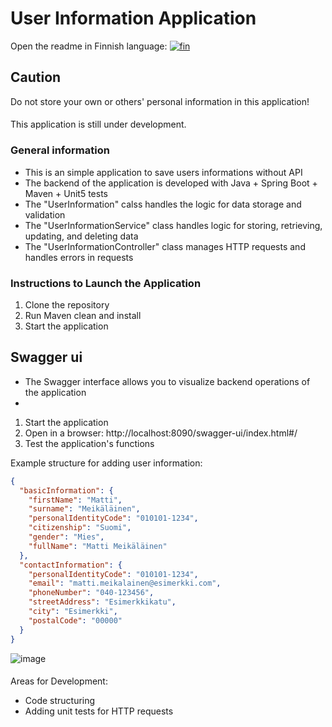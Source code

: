 # User Information Application 

Open the readme in Finnish language: [![fin](https://img.shields.io/badge/lang-fin-red.svg)](https://github.com/LottaViljamaa/user-information-collection-rest/blob/main/README.md)

## Caution
Do not store your own or others' personal information in this application!
#### 
This application is still under development.
### General information
- This is an simple application to save users informations without API
- The backend of the application is developed with Java + Spring Boot + Maven + Unit5 tests
- The "UserInformation" calss handles the logic for data storage and validation
- The "UserInformationService" class handles logic for storing, retrieving, updating, and deleting data
- The "UserInformationController" class manages HTTP requests and handles errors in requests

### Instructions to Launch the Application
1. Clone the repository
2. Run Maven clean and install
3. Start the application
   
## Swagger ui

- The Swagger interface allows you to visualize backend operations of the application
- 
1. Start the application
2. Open in a browser: http://localhost:8090/swagger-ui/index.html#/
3. Test the application's functions

Example structure for adding user information: 

```JSON
{
  "basicInformation": {
    "firstName": "Matti",
    "surname": "Meikäläinen",
    "personalIdentityCode": "010101-1234",
    "citizenship": "Suomi",
    "gender": "Mies",
    "fullName": "Matti Meikäläinen"
  },
  "contactInformation": {
    "personalIdentityCode": "010101-1234",
    "email": "matti.meikalainen@esimerkki.com",
    "phoneNumber": "040-123456",
    "streetAddress": "Esimerkkikatu",
    "city": "Esimerkki",
    "postalCode": "00000"
  }
}
```
![image](https://github.com/user-attachments/assets/1f4ca9d2-9f97-4c27-bc3e-c9d8fa7ad0a5)

####
Areas for Development:
- Code structuring
- Adding unit tests for HTTP requests


